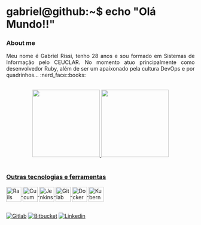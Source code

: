 <div>
  <h1>gabriel@github:~$ echo "Olá Mundo!!"</h1>
  <div>
    <h3>About me</h3>
    <p align="justify">
      Meu nome é Gabriel Rissi, tenho 28 anos e sou formado em Sistemas de Informação pelo CEUCLAR. No momento atuo principalmente como desenvolvedor Ruby, 
      além de ser um apaixonado pela cultura DevOps e por quadrinhos... :nerd_face::books:
    </p>
  </div>
</div>

<br>

<div align="center">
  <a href="https://github.com/Gabriel2012Rissi">
  <img height="180em" src="https://github-readme-stats.vercel.app/api?username=Gabriel2012Rissi&show_icons=true&include_all_commits=true&count_private=true&theme=midnight-purple"/>
  <img height="180em" src="https://github-readme-stats.vercel.app/api/top-langs/?username=Gabriel2012Rissi&langs_count=7&theme=midnight-purple&layout=compact"/>
</div>
 
<br>

<div>
  <h3>Outras tecnologias e ferramentas</h3>
  <div style="display: inline_block">
    <img align="center" alt="Rails" height="40" width="40" src="https://cdn.jsdelivr.net/gh/devicons/devicon/icons/rails/rails-plain.svg">
    <img align="center" alt="Cucumber" height="40" width="40" src="https://cdn.jsdelivr.net/gh/devicons/devicon/icons/cucumber/cucumber-plain.svg">
    <img align="center" alt="Jenkins" height="40" width="40" src="https://cdn.jsdelivr.net/gh/devicons/devicon/icons/jenkins/jenkins-original.svg">
    <img align="center" alt="Gitlab" height="40" width="40" src="https://cdn.jsdelivr.net/gh/devicons/devicon/icons/gitlab/gitlab-original.svg">
    <img align="center" alt="Docker" height="40" width="40" src="https://cdn.jsdelivr.net/gh/devicons/devicon/icons/docker/docker-original.svg" />
    <img align="center" alt="Kubernetes" height="40" width="40" src="https://cdn.jsdelivr.net/gh/devicons/devicon/icons/kubernetes/kubernetes-plain.svg">
  </div>
</div>

##

<div>
  <a href="#" target="_blank"><img alt="Gitlab" src="https://img.shields.io/badge/GitLab-330F63?style=for-the-badge&logo=gitlab&logoColor=white"></a>
  <a href="#" target="_blank"><img alt="Bitbucket" src="https://img.shields.io/badge/Bitbucket-0747a6?style=for-the-badge&logo=bitbucket&logoColor=white"></a>
  <a href="#" target="_blank"><img alt="Linkedin" src="https://img.shields.io/badge/LinkedIn-0077B5?style=for-the-badge&logo=linkedin&logoColor=white"></a>
</div>
